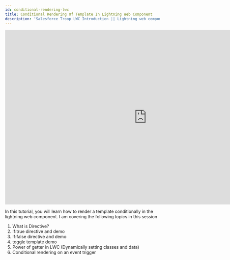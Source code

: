 ```yaml
---
id: conditional-rendering-lwc
title: Conditional Rendering Of Template In Lightning Web Component 
description: 'Salesforce Troop LWC Introduction || Lightning web components are custom HTML elements built using HTML and modern JavaScript. Lightning Web Components uses core Web Components standards and provides us only what's necessary to perform well in browsers supported by Salesforce'
---
```

<iframe  width="920" height="568" src="https://www.youtube.com/embed/F6wXr8fwGwA" frameborder="0" allow="accelerometer; autoplay; encrypted-media; gyroscope; picture-in-picture" allowfullscreen></iframe>

In this tutorial, you will learn how to render a template conditionally in the lightning web component. I am covering the following topics in this session
1. What is Directive?
2. If:true directive and demo
3. If:false directive and demo
4. toggle template demo
5. Power of getter in LWC (Dynamically setting classes and data)
6. Conditional rendering on an event trigger
